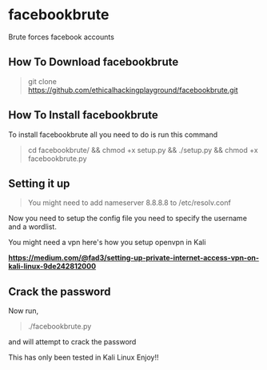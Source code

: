 # facebookbrute
Brute forces facebook accounts

How To Download facebookbrute
------------------------------
> git clone https://github.com/ethicalhackingplayground/facebookbrute.git

How To Install facebookbrute
------------------------------
To install facebookbrute all you need to do is run this command

> cd facebookbrute/ && chmod +x setup.py && ./setup.py && chmod +x facebookbrute.py 

Setting it up
------------------------------
> You might need to add nameserver 8.8.8.8 to /etc/resolv.conf

Now you need to setup the config file you need to specify the username and a wordlist.

You might need a vpn here's how you setup openvpn in Kali

**https://medium.com/@fad3/setting-up-private-internet-access-vpn-on-kali-linux-9de242812000**

Crack the password
-----------------------------
Now run,

> ./facebookbrute.py 

and will attempt to crack the password

This has only been tested in Kali Linux
Enjoy!!
